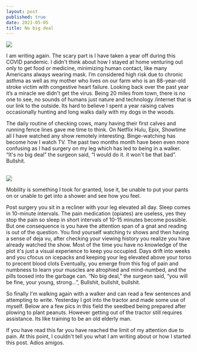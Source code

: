 ```yaml
---
layout: post
published: true
date: 2021-05-05
title: No big deal
---
```


<img src="https://jonkalev.s3-us-west-2.amazonaws.com/20210501_03.jpg">
<br>

I am writing again. 
The scary part is I have taken a year off during this COVID pandemic. I didn't think about how I stayed at home venturing out only to get food or medicine, minimizing human contact, like many Americans always wearing mask. I’m considered high risk due to chronic asthma as well as my mother who lives on our farm who is an 88-year-old stroke victim with congestive heart failure. Looking back over the past year it’s a miracle we didn't get the virus. 
Being 20 miles from town, there is no one to see, no sounds of humans just nature and technology /internet that is our link to the outside. Its hard to believe I spent a year raising calves occasionally hunting and long walks daily with my dogs in the woods. 

The daily routine of checking cows, many having their first calves and running fence lines gave me time to think. 
On Netflix Hulu, Epix, Showtime all I have watched any show remotely interesting. Binge-watching has become how I watch TV.
The past two months month have been even more confusing as I had surgery on my leg which has led to being in a walker.
“It's no big deal” the surgeon said, “I would do it. it won't be that bad”.
Bullshit.

<br>
<img src="https://jonkalev.s3-us-west-2.amazonaws.com/20210510_knee.jpg">
<br>
<p>Mobility is something I took for granted, lose it, be unable to put your pants on or unable to get into a shower and see how you feel.

Post surgery you sit in a recliner with your leg elevated all day. Sleep comes in 10-minute intervals. The pain medication (opiates) are useless, yes they stop the pain so sleep in short intervals of 10-15 minutes become possible. But one consequence is you have the attention span of a gnat and reading is out of the question.
 You find yourself watching tv shows and then having a sense of deja vu, after checking your viewing history you realize you have already watched the show. Most of the time you have no knowledge of the plot it's just a visual experience to keep you occupied. Days drift into weeks and you cfocus on icepacks and keeping your leg elevated above your torso to precent blood clots
Eventually, you emerge from this fog of pain and numbness to learn your muscles are atrophied and mind-numbed, and the pills toosed into the garbage can.
“No big deal,” the surgeon said, “you will be fine, your young, strong…”,
Bullshit, bullshit, bullshit.

So finally I'm walking again with a walker and can read a few sentences and attempting to write.
Yesterday I got into the tractor and made some use of myself. Below are a few pics in this field the seedbed being prepared after plowing to plant peanuts. However getting out of the tractor still requires assistance.
Its like training to be an old elderly man.

If you have read this far you have reached the limit of my attention due to pain.
At this point, I couldn't tell you what I am writing about or how I started this post.
Adios amigos.

